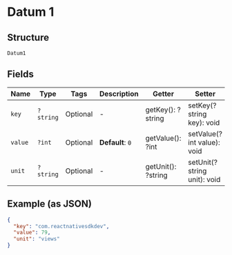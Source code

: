 
# Datum 1

## Structure

`Datum1`

## Fields

| Name | Type | Tags | Description | Getter | Setter |
|  --- | --- | --- | --- | --- | --- |
| `key` | `?string` | Optional | - | getKey(): ?string | setKey(?string key): void |
| `value` | `?int` | Optional | **Default**: `0` | getValue(): ?int | setValue(?int value): void |
| `unit` | `?string` | Optional | - | getUnit(): ?string | setUnit(?string unit): void |

## Example (as JSON)

```json
{
  "key": "com.reactnativesdkdev",
  "value": 79,
  "unit": "views"
}
```

